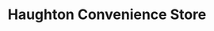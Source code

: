 ---
title: "Haughton Convenience Store"
url: /houghton/haughton-convenience-store/
shop: convenience
---
